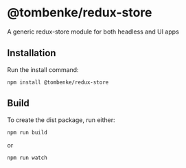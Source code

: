 @tombenke/redux-store
=====================

A generic redux-store module for both headless and UI apps

## Installation

Run the install command:

    npm install @tombenke/redux-store


## Build

To create the dist package, run either:

    npm run build

or

    npm run watch


